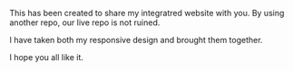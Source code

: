 This has been created to share my integratred website with you. By using another repo, our live repo is not ruined.

I have taken both my responsive design and brought them together.

I hope you all like it.